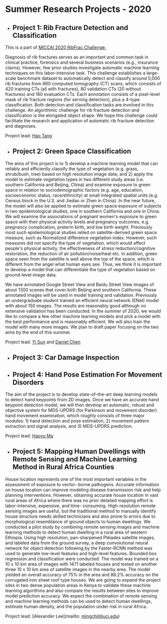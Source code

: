 # Summer Research Projects - 2020


* ## Project 1:  Rib Fracture Detection and Classification

This is a part of [MICCAI 2020 RibFrac Challenge:](https://ribfrac.grand-challenge.org/overview)

Diagnosis of rib fractures serves as an important and common task in clinical practice, forensics and several business scenarios (e.g., insurance claims). However, few prior studies investigate automatic machine learning techniques on this labor-intensive task. This challenge establishes a large-scale benchmark dataset to automatically detect and classify around 5,000 rib fractures from 660 computed tomography (CT) scans, which consists of 420 training CTs (all with fractures), 80 validation CTs (20 without fractures) and 160 evaluation CTs. Each annotation consists of a pixel-level mask of rib fracture regions (for serving detection), plus a 4-type classification. Both detection and classification tasks are involved in this challenge. An algorithmic challenge for rib fracture detection and classification is the elongated object shape. We hope this challenge could facilitate the research and application of automatic rib fracture detection and diagnoses.  

Project lead: [Hao Tang](mailto:htang6@uci.edu)

* ## Project 2: Green Space Classification

The aims of this project is to 1) develop a machine learning model that can reliably and efficiently classify the type of vegetation (e.g. grass, shrub/bush, tree) based on high resolution image data; and 2) apply the model to estimate vegetation types in two different study areas (i.e. southern California and Beijing, China) and examine exposure to green space in relation to sociodemographic factors (e.g. age, education, socioeconomic status, race/ethnicity) at small integrated spatial units (e.g. Census block in the U.S. and Jiedao or Zhen in China).  In the near future, the model will also be applied to estimate green space exposure of subjects in two epidemiological studies, one in southern California and one in China.  We will examine the associations of pregnant women's exposure to green space with their physical activity levels and pregnancy outcomes, e.g. pregnancy complication, preterm birth, and low birth weight.  Previously most such epidemiological studies relied on satellite-derived green space measure, such as Normalized difference vegetation index.  However, such measures did not specify the type of vegetation, which would affect people's physical activity, the effectiveness of stress reduction/cognitive restoration, the reduction of air pollution/noise/heat etc.  In addition, green space seen from the satellite is well above the top of the space, which is different from the angel what human eyes see.  Thus, we think it is important to develop a model that can differentiate the type of vegetation based on ground-level image data.

We have annotated Google Street View and Baidu Street View images of about 1300 scenes that cover both Beijing and southern California.   These annotated images will be used in model training and validation.  Previously an undergraduate student trained an efficient neural network (ENet) model with about 150 images.  The results are reasonably good although no extensive validation has been conducted.  In the summer of 2020, we would like to compare a few other machine learning models and pick a model with the best performance and is reasonably efficient.  We will also train the model with many more images.  We plan to draft paper focusing on the two aims  by the end of this summer.

Project lead: [Yi Sun](mailto:suny16@uci.edu) and [Daniel Chen](mailto:liangjc2@uci.edu)

* ## Project 3: Car Damage Inspection



* ## Project 4: Hand Pose Estimation For Movement Disorders

The aim of the project is to develop state-of-the-art deep learning models to detect hand keypoints from 2D images. Once we have an accurate hand keypoint detection model, we will then develop an automatic, robust and objective system for MDS-UPDRS (for Parkinson and movement disorder) hand movement examination, which roughly consists of three major modules: 1) hand detection and pose estimation, 2) movement pattern extraction and signal analysis, and 3) MDS-UPDRS prediction. 

Project lead: [Haoyu Ma](mailto:haoyum3@uci.edu)

* ## Project 5: Mapping Human Dwellings with Remote Sensing and Machine Learning Method in Rural Africa Counties

House location represents one of the most important variables in the assessment of exposure to vector-
borne pathogens. Accurate information on house location can improve modeling disease transmission
risk and help planning interventions. However, obtaining accurate house location in vast rural areas of
Africa where there was no prior detailed mapping effort is labor-intensive, expensive, and time-
consuming. High-resolution remote sensing images are useful, but the traditional method to manually
identify house structure needs skilled technicians and also prone to errors due to morphological
resemblance of ground objects to human dwellings.
We conducted a pilot study by combining remote sensing images and machine learning methods to
detect human dwelling in a rural area of western Ethiopia. Using high resolution, pan-sharpened
Pléiades satellite images, and labeled data from the ground survey, a deep convolutional neural network
for object detection following by the Faster-RCNN method was used to generate low-level features and
high-level features. Bounded box regression and classification were conducted. The model was trained
on a 10 x 10 km area of images with 1471 labeled houses and tested on another three 10 x 10 km area
of satellite images in the nearby area. The model yielded an overall accuracy of 75% in the area and
88.2% accuracy on the corrugated iron sheet roof type houses.
We are going to expand the project sites in two dense population areas in Kenya to validate these
machine learning algorithms and also compare the results between sites to improve model prediction
accuracy. We expect the combination of remote sensing and machine learning methods can be used to
detect human dwellings, estimate human density, and the population under risk in rural Africa.

Project lead: [Alexander Lee](mailto: mingchil@uci.edu)


